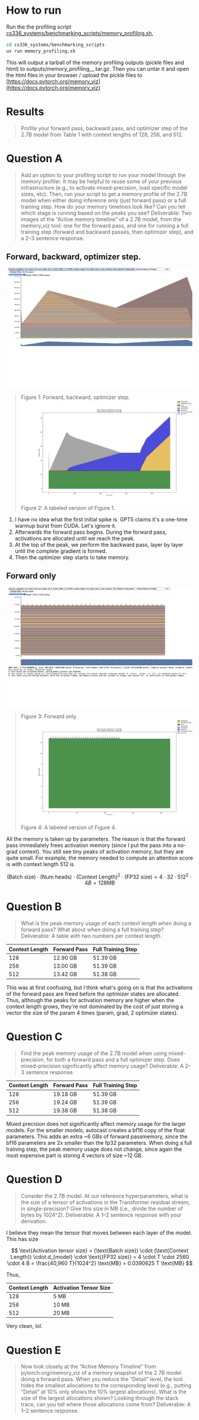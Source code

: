 # How to run 

Run the the profiling script [cs336_systems/benchmarking_scripts/memory_profiling.sh](cs336_systems/benchmarking_scripts/memory_profiling.sh), 

```bash
cd cs336_systems/benchmarking_scripts
uv run memory_profiling.sh
```

This will output a tarball of the memory profiling outputs (pickle files and html) to outputs/memory_profiling_<date>_<time>.tar.gz. Then you can untar it and open the html files in your browser / upload the pickle files to [https://docs.pytorch.org/memory_viz](https://docs.pytorch.org/memory_viz)

# Results

> Profile your forward pass, backward pass, and optimizer step of the 2.7B model from Table 1 with context lengths of 128, 256, and 512.

# Question A
> Add an option to your profiling script to run your model through the memory profiler. It may be helpful to reuse some of your previous infrastructure (e.g., to activate mixed-precision, load specific model sizes, etc). Then, run your script to get a memory profile of the 2.7B model when either doing inference only (just forward pass) or a full training step. How do your memory timelines look like? Can you tell which stage is running based on the peaks you see?
> Deliverable: Two images of the “Active memory timeline” of a 2.7B model, from the memory_viz tool: one for the forward pass, and one for running a full training step (forward and backward passes, then optimizer step), and a 2–3 sentence response.

## Forward, backward, optimizer step. 
![](figures/memory_snapshot_num_layers_32_num_heads_32_d_model_2560_d_ff_10240_context_length_512_batch_size_4_only_forward_False_bfloat16_False.png)
> Figure 1: Forward, backward, optimizer step. 
![](figures/memory_snapshot_num_layers_32_num_heads_32_d_model_2560_d_ff_10240_context_length_512_batch_size_4_only_forward_False_bfloat16_False_labeled.png)
> Figure 2: A labeled version of Figure 1. 

1. I have no idea what the first initial spike is. GPT5 claims it's a one-time warmup burst from CUDA. Let's ignore it.
2. Afterwards the forward pass begins. During the forward pass, activations are allocated until we reach the peak.
3. At the top of the peak, we perform the backward pass, layer by layer until the complete gradient is formed.
4. Then the optimizer step starts to take memory.

## Forward only
![](figures/memory_snapshot_num_layers_32_num_heads_32_d_model_2560_d_ff_10240_context_length_512_batch_size_4_only_forward_True_bfloat16_False.png)
> Figure 3: Forward only. 
![](figures/memory_snapshot_num_layers_32_num_heads_32_d_model_2560_d_ff_10240_context_length_512_batch_size_4_only_forward_True_bfloat16_False_labeled.png)
> Figure 4: A labeled version of Figure 4. 

All the memory is taken up by parameters. The reason is that the forward pass immediately frees activation memory (since I put the pass into a no-grad context). You still see tiny peaks of activation memory, but they are quite small. For example, the memory needed to compute an attention score is with context length 512 is 

$$(\text{Batch size}) \cdot (\text{Num heads}) \cdot (\text{Context Length})^2 \cdot \text{(FP32 size)} =  4\cdot 32\cdot 512^2 \cdot 4 B = 128 \text{MB}$$


# Question B
> What is the peak memory usage of each context length when doing a forward pass? What about when doing a full training step?
> Deliverable: A table with two numbers per context length.

| Context Length | Forward Pass | Full Training Step |
|---------------|--------------|---------------------|
| 128           | 12.90 GB     | 51.39 GB            |
| 256           | 13.00 GB     | 51.39 GB            |
| 512           | 13.42 GB     | 51.38 GB            |

This was at first confusing, but I think what's going on is that the activations of the forward pass are freed before the optimizer states are allocated. Thus, although the peaks for activation memory are higher when the context length grows, they're not dominated by the cost of just storing a vector the size of the param 4 times (param, grad, 2 optimizer states).

# Question C
> Find the peak memory usage of the 2.7B model when using mixed-precision, for both a forward pass and a full optimizer step. Does mixed-precision significantly affect memory usage?
> Deliverable: A 2–3 sentence response.

| Context Length | Forward Pass | Full Training Step |
|---------------|--------------|---------------------|
| 128           | 19.18 GB     | 51.39 GB            |
| 256           | 19.24 GB     | 51.39 GB            |
| 512           | 19.38 GB     | 51.38 GB            |

Mixed precision does not significantly affect memory usage for the larger models. For the smaller models, autocast creates a bf16 copy of the float parameters. This adds an extra ~6 GBs of forward passmemory, since the bf16 parameters are 2x smaller than the fp32 parameters. When doing a full training step, the peak memory usage does not change, since again the most expensive part is storing 4 vectors of size ~12 GB.

# Question D
> Consider the 2.7B model. At our reference hyperparameters, what is the size of a tensor of activations in the Transformer residual stream, in single-precision? Give this size in MB (i.e., divide the number of bytes by 1024^2).
> Deliverable: A 1–2 sentence response with your derivation.

I believe they mean the tensor that moves between each layer of the model. This has size

$$
\text{Activation tensor size} = (\text{Batch size}) \cdot (\text{Context Length}) \cdot d_{model} \cdot \text{(FP32 size)} = 4 \cdot T \cdot 2560 \cdot 4 B = \frac{40,960 T}{1024^2} \text{MB} = 0.0390625 T \text{MB}
$$

Thus,

| Context Length | Activation Tensor Size |
|---------------|-------------------------|
| 128           | 5 MB                    |
| 256           | 10 MB                   |
| 512           | 20 MB                   |

Very clean, lol.


# Question E
> Now look closely at the “Active Memory Timeline” from pytorch.org/memory_viz of a memory snapshot of the 2.7B model doing a forward pass. When you reduce the “Detail” level, the tool hides the smallest allocations to the corresponding level (e.g., putting “Detail” at 10% only shows the 10% largest allocations). What is the size of the largest allocations shown? Looking through the stack trace, can you tell where those allocations come from?
> Deliverable: A 1–2 sentence response.